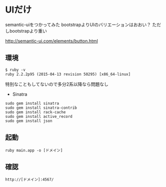 # UIだけ
semantic-uiをつかってみた
bootstrapよりUIのバリエーションはおおい？
ただしbootstrapより重い

http://semantic-ui.com/elements/button.html


## 環境
```
$ ruby -v
ruby 2.2.2p95 (2015-04-13 revision 50295) [x86_64-linux]
``` 
特別なこともしてないので多分2系以降なら問題なし

- Sinatra


```
sudo gem install sinatra
sudo gem install sinatra-contrib
sudo gem install rack-cache
sudo gem install active_record
sudo gem install json
```

## 起動
```
ruby main.app -o [ドメイン]
```

## 確認
```
http://[ドメイン]:4567/
```

